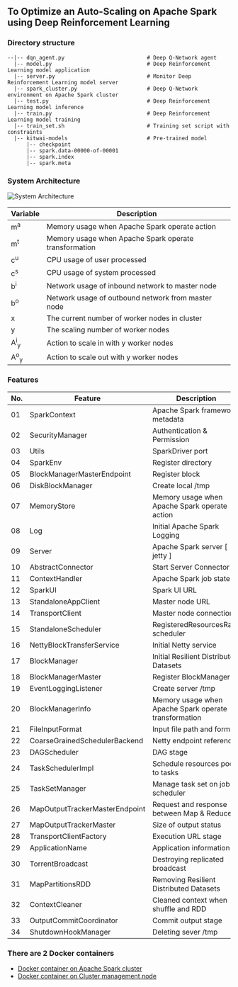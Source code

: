 ## To Optimize an Auto-Scaling on Apache Spark using Deep Reinforcement Learning

### Directory structure
```
--|-- dqn_agent.py                          # Deep Q-Network agent
  |-- model.py                              # Deep Reinforcement Learning model application
  |-- server.py                             # Monitor Deep Reinforcement Learning model server
  |-- spark_cluster.py                      # Deep Q-Network environment on Apache Spark cluster
  |-- test.py                               # Deep Reinforcement Learning model inference
  |-- train.py                              # Deep Reinforcement Learning model training
  |-- train_set.sh                          # Training set script with constraints
  |-- kitwai-models                         # Pre-trained model
      |-- checkpoint
      |-- spark.data-00000-of-00001
      |-- spark.index
      |-- spark.meta
```
### System Architecture
![System Architecture](/images/system_engine.png)

Variable | Description
-------- | -----------
m<sup>a</sup> | Memory usage when Apache Spark operate action
m<sup>t</sup> | Memory usage when Apache Spark operate transformation
c<sup>u</sup> | CPU usage of user processed
c<sup>s</sup> | CPU usage of system processed
b<sup>i</sup> | Network usage of inbound network to master node
b<sup>o</sup> | Network usage of outbound network from master node
x             | The current number of worker nodes in cluster
y             | The scaling number of worker nodes
A<sup>i</sup><sub>y</sub> | Action to scale in with y worker nodes
A<sup>o</sup><sub>y</sub> | Action to scale out with y worker nodes

### Features
No. | Feature | Description
--- | ------- | -----------
01 | SparkContext | Apache Spark framework metadata
02 | SecurityManager | Authentication & Permission 
03 | Utils | SparkDriver port 
04 | SparkEnv | Register directory
05 | BlockManagerMasterEndpoint | Register block
06 | DiskBlockManager | Create local /tmp
07 | MemoryStore | Memory usage when Apache Spark operate action
08 | Log | Initial Apache Spark Logging
09 | Server | Apache Spark server [ jetty ]
10 | AbstractConnector | Start Server Connector
11 | ContextHandler | Apache Spark job state
12 | SparkUI | Spark UI URL
13 | StandaloneAppClient | Master node URL
14 | TransportClient | Master node connection
15 | StandaloneScheduler | RegisteredResourcesRatio scheduler 
16 | NettyBlockTransferService | Initial Netty service
17 | BlockManager | Initial Resilient Distributed Datasets
18 | BlockManagerMaster | Register BlockManager ID
19 | EventLoggingListener | Create server /tmp
20 | BlockManagerInfo | Memory usage when Apache Spark operate transformation
21 | FileInputFormat | Input file path and format
22 | CoarseGrainedSchedulerBackend | Netty endpoint reference
23 | DAGScheduler | DAG stage
24 | TaskSchedulerImpl | Schedule resources pool to tasks
25 | TaskSetManager | Manage task set on job scheduler
26 | MapOutputTrackerMasterEndpoint | Request and response between Map & Reduce
27 | MapOutputTrackerMaster | Size of output status
28 | TransportClientFactory | Execution URL stage
29 | ApplicationName | Application information
30 | TorrentBroadcast | Destroying replicated broadcast
31 | MapPartitionsRDD | Removing Resilient Distributed Datasets
32 | ContextCleaner | Cleaned context when shuffle and RDD
33 | OutputCommitCoordinator | Commit output stage 
34 | ShutdownHookManager | Deleting sever /tmp


### There are 2 Docker containers
* [Docker container on Apache Spark cluster](https://hub.docker.com/r/kundjanasith/kitwai_engine/)
* [Docker container on Cluster management node](https://hub.docker.com/r/kundjanasith/kitwai_webui/)
